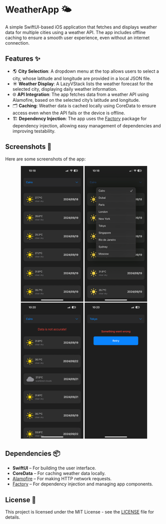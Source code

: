 # WeatherApp 🌤

A simple SwiftUI-based iOS application that fetches and displays weather data for multiple cities using a weather API. The app includes offline caching to ensure a smooth user experience, even without an internet connection.

## Features ✨

- 🌎 **City Selection**: A dropdown menu at the top allows users to select a city, whose latitude and longitude are provided in a local JSON file.
- ☀️ **Weather Display**: A LazyVStack lists the weather forecast for the selected city, displaying daily weather information.
- 🌐 **API Integration**: The app fetches data from a weather API using Alamofire, based on the selected city’s latitude and longitude.
- 🗂️ **Caching**: Weather data is cached locally using CoreData to ensure access even when the API fails or the device is offline.
- 🏗️ **Dependency Injection**: The app uses the [Factory](https://github.com/hmlongco/Factory) package for dependency injection, allowing easy management of dependencies and improving testability.

## Screenshots 📸

Here are some screenshots of the app:

<p align="center">
  <img src="ScreenShots/1.PNG" alt="Screenshot 1" width="200"/>
  <img src="ScreenShots/2.PNG" alt="Screenshot 2" width="200"/>
  <img src="ScreenShots/3.PNG" alt="Screenshot 3" width="200"/>
  <img src="ScreenShots/4.PNG" alt="Screenshot 4" width="200"/>
</p>

## Dependencies 📦

- **SwiftUI** – For building the user interface.
- **CoreData** – For caching weather data locally.
- [Alamofire](https://github.com/Alamofire/Alamofire) – For making HTTP network requests.
- [Factory](https://github.com/hmlongco/Factory) – For dependency injection and managing app components.

## License 📄

This project is licensed under the MIT License - see the [LICENSE](LICENSE) file for details.
